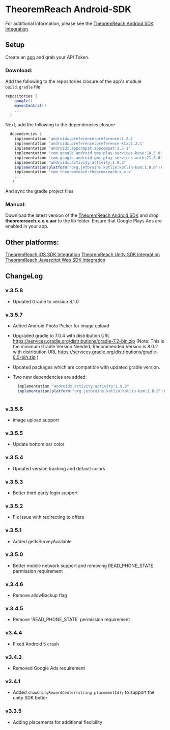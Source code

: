 # TheoremReach Android-SDK
For additional information, please see the [TheoremReach Android SDK Integration](https://theoremreach.com/docs/android).


## Setup

Create an [app](https://theoremreach.com/developer/apps) and grab your API Token.

### Download:
Add the following to the repositories closure of the app's module `build.gradle` file

  ```groovy
  repositories {
      google()
      mavenCentral()
      ...
    }
  ```
  Next, add the following to the dependencies closure

  ```groovy
    dependencies {
      implementation 'androidx.preference:preference:1.2.1'
      implementation 'androidx.preference:preference-ktx:1.2.1'
      implementation 'androidx.appcompat:appcompat:1.5.1'
      implementation 'com.google.android.gms:play-services-base:18.5.0'
      implementation 'com.google.android.gms:play-services-auth:21.3.0'
      implementation "androidx.activity:activity:1.9.3"
      implementation(platform("org.jetbrains.kotlin:kotlin-bom:1.8.0"))
      implementation 'com.theoremreach:theoremreach:x.x.x'
      ...
     }
  ```

  And sync the gradle project files

### Manual:

Download the latest version of the [TheoremReach Android SDK](https://github.com/theoremreach/AndroidSDK) and drop **theoremreach.x.x.x.aar** to the lib folder. Ensure that Google Plays Ads are enabled in your app.


## Other platforms:

[TheoremReach iOS SDK Integration](https://theoremreach.com/docs/ios)
[TheoremReach Unity SDK Integration](https://theoremreach.com/docs/unity)
[TheoremReach Javascript Web SDK Integration](https://theoremreach.com/docs/web)


## ChangeLog
### v.3.5.8
- Updated Gradle to version 8.1.0

### v.3.5.7
- Added Android Photo Picker for image upload
- Upgraded gradle to 7.0.4 with distribution URL https://services.gradle.org/distributions/gradle-7.2-bin.zip (Note: This is the minimum Gradle Version Needed, Recommended Version is 8.0.2 with distribution URL https://services.gradle.org/distributions/gradle-8.0-bin.zip )
- Updated packages which are compatible with updated gradle version.
- Two new dependencies are added:

  ```groovy
    implementation "androidx.activity:activity:1.9.3"
    implementation(platform("org.jetbrains.kotlin:kotlin-bom:1.8.0"))
      
  ```

### v.3.5.6
- image upload support

### v.3.5.5
- Update bottom bar color

### v.3.5.4
- Updated version tracking and default colors

### v.3.5.3
- Better third party login support

### v.3.5.2
- Fix issue with redirecting to offers

### v.3.5.1
- Added getIsSurveyAvailable

### v.3.5.0
- Better mobile network support and removing READ_PHONE_STATE permission requirement

### v.3.4.6
- Remove allowBackup flag

### v.3.4.5
- Remove 'READ_PHONE_STATE' permission requirement

### v3.4.4
- Fixed Android 5 crash

### v3.4.3
- Removed Google Ads requirement

### v3.4.1
- Added `showUnityRewardCenter(string placementId);` to support the unity SDK better

### v3.3.5
- Adding placements for additional flexibility
